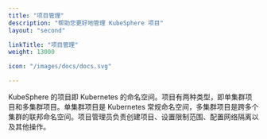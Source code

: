 ```yaml
---
title: "项目管理"
description: "帮助您更好地管理 KubeSphere 项目"
layout: "second"

linkTitle: "项目管理"
weight: 13000

icon: "/images/docs/docs.svg"

---
```


KubeSphere 的项目即 Kubernetes 的命名空间。项目有两种类型，即单集群项目和多集群项目。单集群项目是 Kubernetes 常规命名空间，多集群项目是跨多个集群的联邦命名空间。项目管理员负责创建项目、设置限制范围、配置网络隔离以及其他操作。
